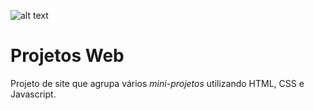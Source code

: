 ![alt text](https://i.imgur.com/MNkcSRe.png)

# Projetos Web
Projeto de site que agrupa vários *mini-projetos* utilizando HTML, CSS e Javascript.
